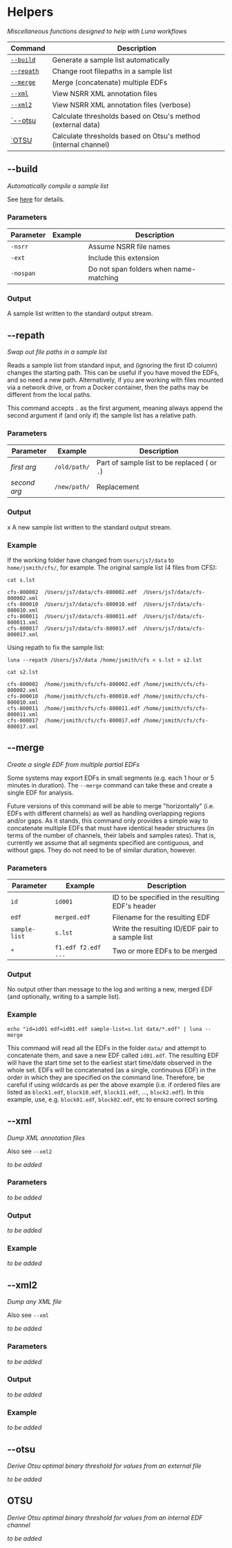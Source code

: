# Helpers

_Miscellaneous functions designed to help with Luna workflows_

|Command | Description | 
|---|---|
| [`--build`](#-build)  | Generate a sample list automatically |
| [`--repath`](#-repath) | Change root filepaths in a sample list |
| [`--merge`](#-merge)  | Merge (concatenate) multiple EDFs |
| [`--xml`](#-xml) | View NSRR XML annotation files |
| [`--xml2`](#-xml2) | View NSRR XML annotation files (verbose) |
| [`--otsu](-otsu) | Calculate thresholds based on Otsu's method (external data) |
| [`OTSU](otsu) | Calculate thresholds based on Otsu's method (internal channel) |

## --build

_Automatically compile a sample list_

See [here](../luna/args.md#-build-option) for details.

<h3>Parameters</h3>

| Parameter | Example | Description |
| --- | --- | --- |
| `-nsrr` |  | Assume NSRR file names |
| `-ext` | | Include this extension |
| `-nospan` | | Do not span folders when name-matching |

<h3>Output</h3>

A sample list written to the standard output stream.

## --repath

_Swap out file paths in a sample list_

Reads a sample list from standard input, and (ignoring the first ID
column) changes the starting path.  This can be useful if you have
moved the EDFs, and so need a new path.  Alternatively, if you are
working with files mounted via a network drive, or from a Docker
container, then the paths may be different from the local paths.

This command accepts `.` as the first argument, meaning always append the
second argument if (and only if) the sample list has a relative path.

<h3>Parameters</h3>

| Parameter | Example | Description |
| --- | --- | --- |
| _first arg_ | `/old/path/` | Part of sample list to be replaced ( or `.`) |
| _second arg_ | `/new/path/` | Replacement |

<h3>Output</h3>
x
A new sample list written to the standard output stream.

<h3>Example</h3>

If the working folder have changed from `Users/js7/data` to
`home/jsmith/cfs/`, for example.  The original sample list (4 files
from CFS):

```
cat s.lst
```
```
cfs-800002	/Users/js7/data/cfs-800002.edf	/Users/js7/data/cfs-800002.xml
cfs-800010	/Users/js7/data/cfs-800010.edf	/Users/js7/data/cfs-800010.xml
cfs-800011	/Users/js7/data/cfs-800011.edf	/Users/js7/data/cfs-800011.xml
cfs-800017	/Users/js7/data/cfs-800017.edf	/Users/js7/data/cfs-800017.xml
```

Using repath to fix the sample list:

```
luna --repath /Users/js7/data /home/jsmith/cfs < s.lst > s2.lst
```
```
cat s2.lst
```
```
cfs-800002	/home/jsmith/cfs/cfs-800002.edf	/home/jsmith/cfs/cfs-800002.xml
cfs-800010	/home/jsmith/cfs/cfs-800010.edf	/home/jsmith/cfs/cfs-800010.xml
cfs-800011	/home/jsmith/cfs/cfs-800011.edf	/home/jsmith/cfs/cfs-800011.xml
cfs-800017	/home/jsmith/cfs/cfs-800017.edf	/home/jsmith/cfs/cfs-800017.xml
```

## --merge

_Create a single EDF from multiple partial EDFs_

Some systems may export EDFs in small segments (e.g. each 1 hour or 5
minutes in duration).  The `--merge` command can take these and create
a single EDF for analysis.

Future versions of this command will be able to merge "horizontally"
(i.e. EDFs with different channels) as well as handling overlapping
regions and/or gaps.  As it stands, this command only provides a
simple way to concatenate multiple EDFs that must have identical
header structures (in terms of the number of channels, their labels
and samples rates).  That is, currently we assume that all segments
specified are contiguous, and without gaps.  They do not need to be
of similar duration, however.

<h3>Parameters</h3>

| Parameter | Example | Description |
| ---- | ---- | ---- |
| `id` | `id001` | ID to be specified in the resulting EDF's header |
| `edf` | `merged.edf` | Filename for the resulting EDF |
| `sample-list` | `s.lst` | Write the resulting ID/EDF pair to a sample list |
| `*` | `f1.edf f2.edf ...` | Two or more EDFs to be merged |

<h3>Output</h3>

No output other than message to the log and writing a new, merged EDF
(and optionally, writing to a sample list).

<h3>Example</h3>

```
echo "id=id01 edf=id01.edf sample-list=s.lst data/*.edf" | luna --merge
```

This command will read all the EDFs in the folder `data/` and attempt
to concatenate them, and save a new EDF called `id01.edf`.  The
resulting EDF will have the start time set to the earliest start time/date
observed in the whole set.  EDFs will be concatenated (as a single,
continuous EDF) in the order in which they are specified on the
command line.  Therefore, be careful if using wildcards as per the
above example (i.e. if ordered files are listed as `block1.edf`,
`block10.edf`, `block11.edf`, ..., `block2.edf`).  In this example,
use, e.g. `block01.edf`, `block02.edf`, etc to ensure correct sorting.



## --xml

_Dump XML annotation files_

Also see `--xml2`

_to be added_

<h3>Parameters</h3>

_to be added_

<h3>Output</h3>

_to be added_

<h3>Example</h3>

_to be added_


## --xml2

_Dump any XML file_

Also see `--xml`

_to be added_

<h3>Parameters</h3>

_to be added_

<h3>Output</h3>

_to be added_

<h3>Example</h3>

_to be added_


## --otsu

_Derive Otsu optimal binary threshold for values from an external file_

_to be added_



## OTSU

_Derive Otsu optimal binary threshold for values from an internal EDF channel_

_to be added_


